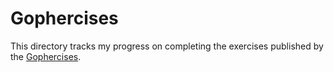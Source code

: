 # Gophercises

This directory tracks my progress on completing the exercises published by the [Gophercises](https://gophercises.com/).

